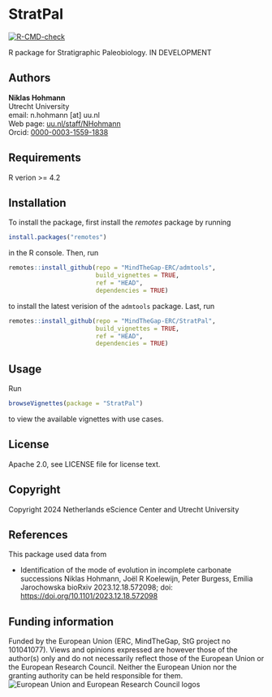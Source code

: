 # StratPal

<!-- badges: start -->
[![R-CMD-check](https://github.com/MindTheGap-ERC/StratPal/actions/workflows/R-CMD-check.yaml/badge.svg)](https://github.com/MindTheGap-ERC/StratPal/actions/workflows/R-CMD-check.yaml)
<!-- badges: end -->


R package for Stratigraphic Paleobiology. IN DEVELOPMENT

## Authors

__Niklas Hohmann__  
Utrecht University  
email: n.hohmann [at] uu.nl  
Web page: [uu.nl/staff/NHohmann](https://www.uu.nl/staff/NHHohmann)  
Orcid: [0000-0003-1559-1838](https://orcid.org/0000-0003-1559-1838)

## Requirements

R verion >= 4.2

## Installation

To install the package, first install the _remotes_ package by running

```R
install.packages("remotes")
```

in the R console. Then, run

```R
remotes::install_github(repo = "MindTheGap-ERC/admtools",
                        build_vignettes = TRUE,
                        ref = "HEAD",
                        dependencies = TRUE)
```

to install the latest verision of the `admtools` package. Last, run

```R
remotes::install_github(repo = "MindTheGap-ERC/StratPal",
                        build_vignettes = TRUE,
                        ref = "HEAD",
                        dependencies = TRUE)
```

## Usage

Run

```R
browseVignettes(package = "StratPal")
```

to view the available vignettes with use cases.

## License

Apache 2.0, see LICENSE file for license text.

## Copyright

Copyright 2024 Netherlands eScience Center and Utrecht University

## References

This package used data from

* Identification of the mode of evolution in incomplete carbonate successions
Niklas Hohmann, Joël R Koelewijn, Peter Burgess, Emilia Jarochowska
bioRxiv 2023.12.18.572098; doi: https://doi.org/10.1101/2023.12.18.572098

## Funding information

Funded by the European Union (ERC, MindTheGap, StG project no 101041077). Views and opinions expressed are however those of the author(s) only and do not necessarily reflect those of the European Union or the European Research Council. Neither the European Union nor the granting authority can be held responsible for them.
![European Union and European Research Council logos](https://erc.europa.eu/sites/default/files/2023-06/LOGO_ERC-FLAG_FP.png)
